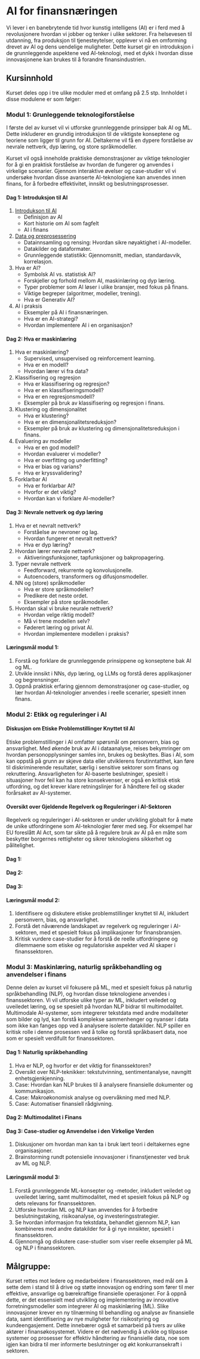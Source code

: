 # AI for finansnæringen
Vi lever i en banebrytende tid hvor kunstig intelligens (AI) er i ferd med å revolusjonere hvordan vi jobber og tenker i ulike sektorer. Fra helsevesen til utdanning, fra produksjon til tjenesteytelser, opplever vi nå en omforming drevet av AI og dens uendelige muligheter. Dette kurset gir en introduksjon i de grunnleggende aspektene ved AI-teknologi, med et dykk i hvordan disse innovasjonene kan brukes til å forandre finansindustrien.

## Kursinnhold
Kurset deles opp i tre ulike moduler med et omfang på 2.5 stp. Innholdet i disse modulene er som følger:
### Modul 1: Grunleggende teknologiforståelse
I første del av kurset vil vi utforske grunnleggende prinsipper bak AI og ML. Dette inkluderer en grundig introduksjon til de viktigste konseptene og teoriene som ligger til grunn for AI. Deltakerne vil få en dypere forståelse av nevrale nettverk, dyp læring, og store språkmodeller.

Kurset vil også inneholde praktiske demonstrasjoner av viktige teknologier for å gi en praktisk forståelse av hvordan de fungerer og anvendes i virkelige scenarier. Gjennom interaktive øvelser og case-studier vil vi undersøke hvordan disse avanserte AI-teknologiene kan anvendes innen finans, for å forbedre effektivitet, innsikt og beslutningsprosesser. 

#### Dag 1: Introduksjon til AI
1. [Introdukson til AI](Tex/Slides/Intro_til_ai.tex)
	- Definisjon av AI
	- Kort historie om AI som fagfelt
	- AI i finans
2. [Data og preprosessering](Notebooks/Data_Science/Data_og_preprosessering.ipynb)
	- Datainnsamling og rensing: Hvordan sikre nøyaktighet i AI-modeller. 
    - Datakilder og dataformater.
    - Grunnleggende statistikk: Gjennomsnitt, median, standardavvik, korrelasjon.
3. Hva er AI?
    - Symbolsk AI vs. statistisk AI?
	- Forskjeller og forhold mellom AI, maskinlæring og dyp læring.
	- Typer problemer som AI løser i ulike bransjer, med fokus på finans.
	- Viktige begreper (algoritmer, modeller, trening).
    - Hva er Generativ AI?
4. AI i praksis
    - Eksempler på AI i finansnæringen.
    - Hva er en AI-strategi?
    - Hvordan implementere AI i en organisasjon?
	
#### Dag 2: Hva er maskinlæring
1. Hva er maskinlæring?
    - Supervised, unsupervised og reinforcement learning.
    - Hva er en modell?
    - Hvordan lærer vi fra data?
2. Klassifisering og regresjon
    - Hva er klassifisering og regresjon?
    - Hva er en klassifiseringsmodell?
    - Hva er en regresjonsmodell?
    - Eksempler på bruk av klassifisering og regresjon i finans.
3. Klustering og dimensjonalitet
    - Hva er klustering?
    - Hva er en dimensjonalitetsreduksjon?
    - Eksempler på bruk av klustering og dimensjonalitetsreduksjon i finans.
4. Evaluering av modeller
    - Hva er en god modell?
    - Hvordan evaluerer vi modeller?
    - Hva er overfitting og underfitting?
    - Hva er bias og varians?
    - Hva er kryssvalidering?    
5. Forklarbar AI
    - Hva er forklarbar AI?
    - Hvorfor er det viktig?
    - Hvordan kan vi forklare AI-modeller?

#### Dag 3: Nevrale nettverk og dyp læring
1. Hva er et nevralt nettverk? 
    - Forståelse av nevroner og lag.
    - Hvordan fungerer et nevralt nettverk?
    - Hva er dyp læring?
2. Hvordan lærer nevrale nettverk?
    - Aktiveringsfunksjoner, tapfunksjoner og bakpropagering.
3. Typer nevrale nettverk
    - Feedforward, rekurrente og konvolusjonelle.
    - Autoencoders, transformers og difusjonsmodeller.
4. NN og (store) språkmodeller
    - Hva er store språkmodeller?
    - Predikere det neste ordet.
    - Eksempler på store språkmodeller.
5. Hvordan skal vi bruke neurale nettverk?
    - Hvordan velge riktig modell?
    - Må vi trene modellen selv?
    - Føderert læring og privat AI.
    - Hvordan implementere modellen i praksis?

#### Læringsmål modul 1:
1. Forstå og forklare de grunnleggende prinsippene og konseptene bak AI og ML. 
2. Utvikle innsikt i NNs, dyp læring, og LLMs og forstå deres applikasjoner og begrensninger.
3. Oppnå praktisk erfaring gjennom demonstrasjoner og case-studier, og lær hvordan AI-teknologier anvendes i reelle scenarier, spesielt innen finans.

### Modul 2: Etikk og reguleringer i AI

#### Diskusjon om Etiske Problemstillinger Knyttet til AI
Etiske problemstillinger i AI omfatter spørsmål om personvern, bias og ansvarlighet. Med økende bruk av AI i dataanalyse, reises bekymringer om hvordan personopplysninger samles inn, brukes og beskyttes. Bias i AI, som kan oppstå på grunn av skjeve data eller utviklerens forutinntatthet, kan føre til diskriminerende resultater, særlig i sensitive sektorer som finans og rekruttering. Ansvarligheten for AI-baserte beslutninger, spesielt i situasjoner hvor feil kan ha store konsekvenser, er også en kritisk etisk utfordring, og det krever klare retningslinjer for å håndtere feil og skader forårsaket av AI-systemer.

#### Oversikt over Gjeldende Regelverk og Reguleringer i AI-Sektoren
Regelverk og reguleringer i AI-sektoren er under utvikling globalt for å møte de unike utfordringene som AI-teknologier fører med seg. For eksempel har EU foreslått AI Act, som tar sikte på å regulere bruk av AI på en måte som beskytter borgernes rettigheter og sikrer teknologiens sikkerhet og pålitelighet. 

#### Dag 1:
#### Dag 2:
#### Dag 3:

#### Læringsmål modul 2:
1. Identifisere og diskutere etiske problemstillinger knyttet til AI, inkludert personvern, bias, og ansvarlighet.
2. Forstå det nåværende landskapet av regelverk og reguleringer i AI-sektoren, med et spesielt fokus på implikasjoner for finansbransjen.
3. Kritisk vurdere case-studier for å forstå de reelle utfordringene og dilemmaene som etiske og regulatoriske aspekter ved AI skaper i finanssektoren.

### Modul 3: Maskinlæring, naturlig språkbehandling og anvendelser i finans
Denne delen av kurset vil fokusere på ML, med et spesielt fokus på naturlig språkbehandling (NLP), og hvordan disse teknologiene anvendes i finanssektoren. Vi vil utforske ulike typer av ML, inkludert veiledet og uveiledet læring, og se spesielt på hvordan NLP bidrar til multimodalitet. Multimodale AI-systemer, som integrerer tekstdata med andre modaliteter som bilder og lyd, kan forstå komplekse sammenhenger og nyanser i data som ikke kan fanges opp ved å analysere isolerte datakilder. NLP spiller en kritisk rolle i denne prosessen ved å tolke og forstå språkbasert data, noe som er spesielt verdifullt for finanssektoren.

#### Dag 1: Naturlig språkbehandling
1. Hva er NLP, og hvorfor er det viktig for finanssektoren?
2. Oversikt over NLP-teknikker: tekstutvinning, sentimentanalyse, navngitt enhetsgjenkjenning.
3. Case: Hvordan kan NLP brukes til å analysere finansielle dokumenter og kommunikasjon. 
4. Case: Makroøkonomisk analyse og overvåkning med med NLP.
5. Case: Automatiser finansiell rådgivning.

#### Dag 2: Multimodalitet i Finans

#### Dag 3: Case-studier og Anvendelse i den Virkelige Verden
1. Diskusjoner om hvordan man kan ta i bruk lært teori i deltakernes egne organisasjoner. 
2. Brainstorming rundt potensielle innovasjoner i finanstjenester ved bruk av ML og NLP.

#### Læringsmål modul 3:
1. Forstå grunnleggende ML-konsepter og -metoder, inkludert veiledet og uveiledet læring, samt multimodalitet, med et spesielt fokus på NLP og dets relevans for finanssektoren.
2. Utforske hvordan ML og NLP kan anvendes for å forbedre beslutningstaking, risikoanalyse, og investeringsstrategier.
3. Se hvordan informasjon fra tekstdata, behandlet gjennom NLP, kan kombineres med andre datakilder for å gi nye innsikter, spesielt i finanssektoren.
4. Gjennomgå og diskutere case-studier som viser reelle eksempler på ML og NLP i finanssektoren.

## Målgruppe:
Kurset rettes mot ledere og medarbeidere i finanssektoren, med mål om å sette dem i stand til å drive og støtte innovasjon og endring som fører til mer effektive, ansvarlige og bærekraftige finansielle operasjoner. For å oppnå dette, er det essensielt med utvikling og implementering av innovative forretningsmodeller som integrerer AI og maskinlæring (ML). Slike innovasjoner krever en ny tilnærming til behandling og analyse av finansielle data, samt identifisering av nye muligheter for risikostyring og kundeengasjement. Dette innebærer også et samarbeid på tvers av ulike aktører i finansøkosystemet. Videre er det nødvendig å utvikle og tilpasse systemer og prosesser for effektiv håndtering av finansielle data, noe som igjen kan bidra til mer informerte beslutninger og økt konkurransekraft i sektoren.